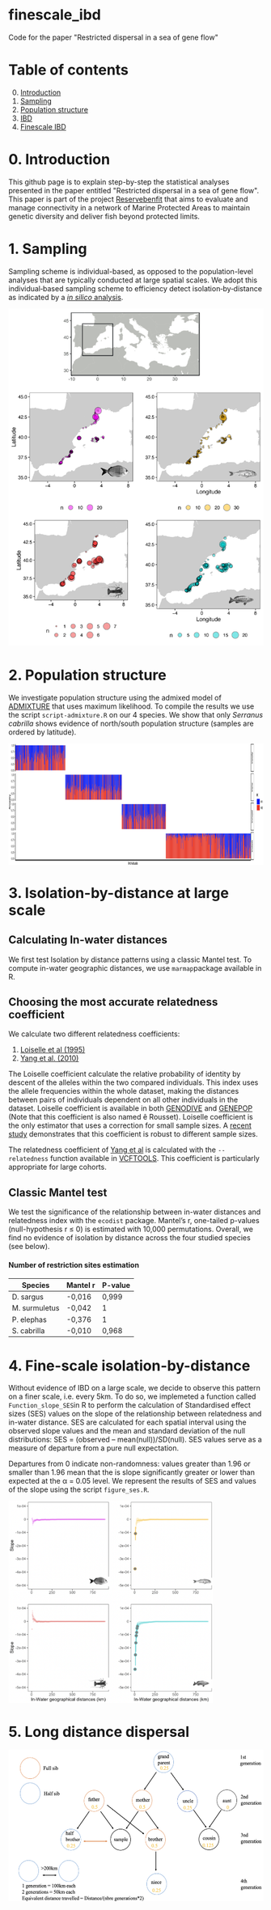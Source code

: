 # finescale_ibd
Code for the paper "Restricted dispersal in a sea of gene flow"

# Table of contents

0. [Introduction](#0-introduction)
1. [Sampling](#1-installation)
2. [Population structure](#2-ibd)
3. [IBD](#3-ibd)
4. [Finescale IBD](#4-finescale_ibd)

# 0. Introduction

This github page is to explain step-by-step the statistical analyses presented in the paper entitled "Restricted dispersal in a sea of gene flow".
This paper is part of the project [Reservebenfit](https://www.biodiversa.org/1023) that aims to evaluate and manage connectivity in a network of Marine Protected Areas to maintain genetic diversity and deliver fish beyond protected limits.

# 1. Sampling

Sampling scheme is individual-based, as opposed to the population-level analyses that are typically conducted at large spatial scales.
We adopt this individual‐based sampling scheme to efficiency detect isolation‐by‐distance as indicated by a [*in silico* analysis](https://onlinelibrary.wiley.com/doi/full/10.1111/mec.12499).

![Individual sampling scheme of reserevbenefit](01-sampling/sampling.png)

# 2. Population structure

We investigate population structure using the admixed model of [ADMIXTURE](https://pubmed.ncbi.nlm.nih.gov/19648217/) that uses maximum likelihood.
To compile the results we use the script `script-admixture.R` on our 4 species.
We show that only *Serranus cabrilla* shows evidence of north/south population structure (samples are ordered by latitude).

<img align="center" height="240" src="02-population_structure/admixture.png"></img>

# 3. Isolation-by-distance at large scale

## Calculating In-water distances

We first test Isolation by distance patterns using a classic Mantel test.
To compute in-water geographic distances, we use `marmap`package available in R.

## Choosing the most accurate relatedness coefficient

We calculate two different relatedness coefficients: 
1. [Loiselle et al (1995)](https://bsapubs.onlinelibrary.wiley.com/doi/abs/10.1002/j.1537-2197.1995.tb12679.x)
2. [Yang et al. (2010)](https://www.ncbi.nlm.nih.gov/pmc/articles/PMC3232052/)

The Loiselle coefficient calculate the relative probability of identity by descent of the alleles within the two compared individuals. 
This index uses the allele frequencies within the whole dataset, making the distances between pairs of individuals dependent on all other individuals in the dataset.
Loiselle coefficient is available in both [GENODIVE](https://www.bentleydrummer.nl/software/software/GenoDive.html) and [GENEPOP](https://kimura.univ-montp2.fr/~rousset/Genepop4.7.pdf) 
(Note that this coefficient is also named ê Rousset).
Loiselle coefficient is the only estimator that uses a correction for small sample sizes.
A [recent study](https://www.nature.com/articles/hdy201752) demonstrates that this coefficient is robust to different sample sizes.

The relatedness coefficient of [Yang et al](https://www.nature.com/articles/ng.608) is calculated with the `--relatedness` function available in [VCFTOOLS](http://vcftools.sourceforge.net). 
This coefficient is particularly appropriate for large cohorts. 

## Classic Mantel test

We test the significance of the relationship between in-water distances and relatedness index with the `ecodist` package.
Mantel’s r, one-tailed p-values (null-hypothesis r ≤ 0) is estimated with 10,000 permutations.
Overall, we find no evidence of isolation by distance across the four studied species (see below).

#### Number of restriction sites estimation

| Species | Mantel r | P-value |
|--------|--------------------------------------------------|-------------|
| D. sargus | -0,016 | 0,999 | 
| M. surmuletus | -0,042 | 1 |
| P. elephas | -0,376 | 1 |
| S. cabrilla | -0,010 | 0,968 |

# 4. Fine-scale isolation-by-distance

Without evidence of IBD on a large scale, we decide to observe this pattern on a finer scale, i.e. every 5km.
To do so, we implemeted a function called `Function_slope_SES`in R to perform the calculation of Standardised effect sizes (SES) values on the slope of the relationship between relatedness and in-water distance.
SES are calculated for each spatial interval using the observed slope values and the mean and standard deviation of the null distributions: SES = (observed – mean(null))/SD(null). 
SES values serve as a measure of departure from a pure null expectation. 

Departures from 0 indicate non-randomness: values greater than 1.96 or smaller than 1.96 mean that the is slope significantly greater or lower than expected at the α = 0.05 level.
We represent the results of SES and values of the slope using the script `figure_ses.R`.

<img align="center" height="400" src="04-finescale_ibd/finescale.png"></img>

# 5. Long distance dispersal

<img align="center" height="300" src="05-long_distance/long_distance.png"></img>


